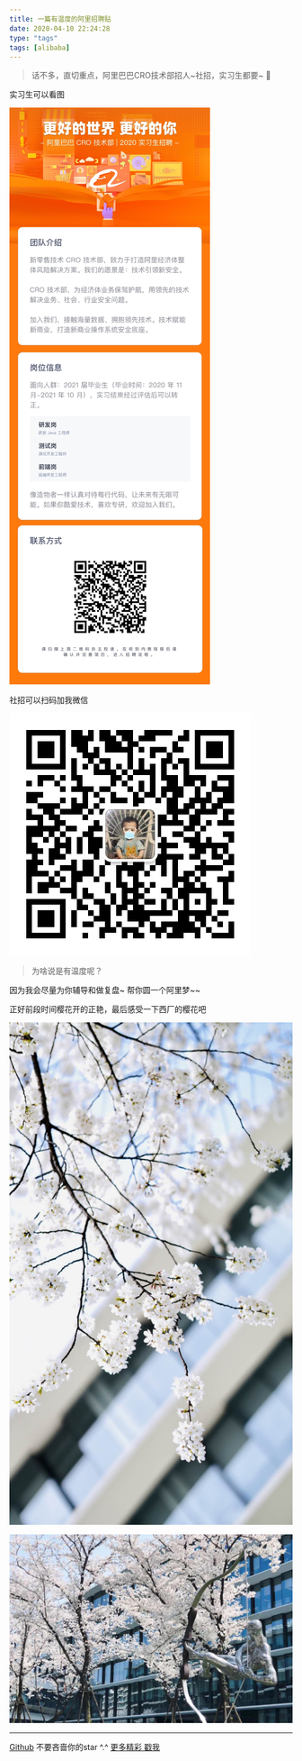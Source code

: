 ```yaml
---
title: 一篇有温度的阿里招聘贴
date: 2020-04-10 22:24:28
type: "tags"
tags: [alibaba]
---
```


> 话不多，直切重点，阿里巴巴CRO技术部招人~社招，实习生都要~ 🥕

<!--more-->

实习生可以看图

![实习生](https://github.com/7le/7le.github.io/raw/master/image/ali/1.jpg)

社招可以扫码加我微信

![微信](https://github.com/7le/7le.github.io/raw/master/image/ali/4.jpg)

> 为啥说是有温度呢？

因为我会尽量为你辅导和做复盘~ 帮你圆一个阿里梦~~

正好前段时间樱花开的正艳，最后感受一下西厂的樱花吧

![樱花1](https://github.com/7le/7le.github.io/raw/master/image/ali/2.jpg)

![樱花2](https://github.com/7le/7le.github.io/raw/master/image/ali/3.jpg)

---
[Github](https://github.com/7le) 不要吝啬你的star ^.^
[更多精彩 戳我](https://7le.top)